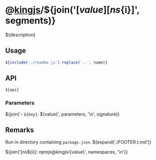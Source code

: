 # @[kingjs][@kingjs]/${join('[${value}][ns${i}]', segments)}
${description}
## Usage
```js
${include('./readme.js').replace('..', name)}
```
## API
```ts
${api}
```
### Parameters
${join('- `${key}`: ${value}', parameters, '\n', signature)}
## Remarks
Run in directory containing `package.json`.
${expand('./FOOTER.t.md')}

[@kingjs]: ${npmjs}kingjs
${join('[ns${i}]: ${npmjs}@kingjs/${value}', namespaces, '\n')}
